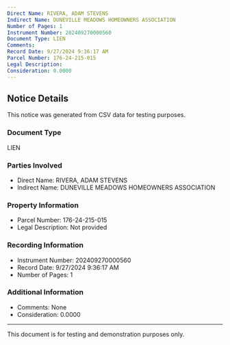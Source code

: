 ```yaml
---
Direct Name: RIVERA, ADAM STEVENS
Indirect Name: DUNEVILLE MEADOWS HOMEOWNERS ASSOCIATION
Number of Pages: 1
Instrument Number: 202409270000560
Document Type: LIEN
Comments: 
Record Date: 9/27/2024 9:36:17 AM
Parcel Number: 176-24-215-015
Legal Description: 
Consideration: 0.0000
---
```


## Notice Details

This notice was generated from CSV data for testing purposes.

### Document Type
LIEN

### Parties Involved
- Direct Name: RIVERA, ADAM STEVENS
- Indirect Name: DUNEVILLE MEADOWS HOMEOWNERS ASSOCIATION

### Property Information
- Parcel Number: 176-24-215-015
- Legal Description: Not provided

### Recording Information
- Instrument Number: 202409270000560
- Record Date: 9/27/2024 9:36:17 AM
- Number of Pages: 1

### Additional Information
- Comments: None
- Consideration: 0.0000

---

This document is for testing and demonstration purposes only.
